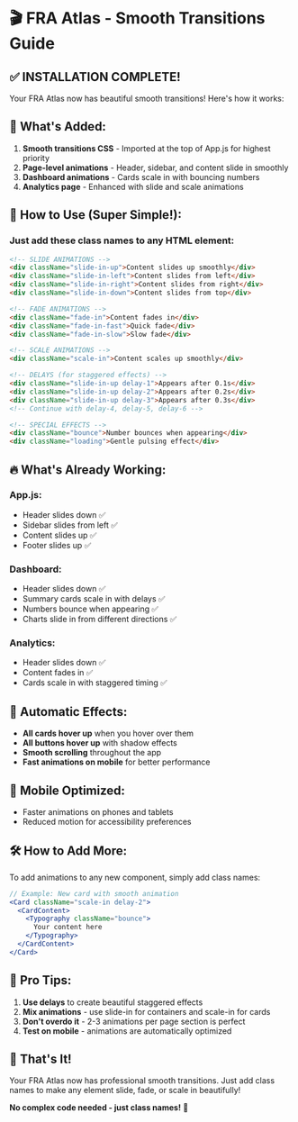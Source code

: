 # 🎬 FRA Atlas - Smooth Transitions Guide

## ✅ **INSTALLATION COMPLETE!**

Your FRA Atlas now has beautiful smooth transitions! Here's how it works:

## 🚀 **What's Added:**

1. **Smooth transitions CSS** - Imported at the top of App.js for highest priority
2. **Page-level animations** - Header, sidebar, and content slide in smoothly
3. **Dashboard animations** - Cards scale in with bouncing numbers
4. **Analytics page** - Enhanced with slide and scale animations

## 🎯 **How to Use (Super Simple!):**

### **Just add these class names to any HTML element:**

```html
<!-- SLIDE ANIMATIONS -->
<div className="slide-in-up">Content slides up smoothly</div>
<div className="slide-in-left">Content slides from left</div>
<div className="slide-in-right">Content slides from right</div>
<div className="slide-in-down">Content slides from top</div>

<!-- FADE ANIMATIONS -->
<div className="fade-in">Content fades in</div>
<div className="fade-in-fast">Quick fade</div>
<div className="fade-in-slow">Slow fade</div>

<!-- SCALE ANIMATIONS -->
<div className="scale-in">Content scales up smoothly</div>

<!-- DELAYS (for staggered effects) -->
<div className="slide-in-up delay-1">Appears after 0.1s</div>
<div className="slide-in-up delay-2">Appears after 0.2s</div>
<div className="slide-in-up delay-3">Appears after 0.3s</div>
<!-- Continue with delay-4, delay-5, delay-6 -->

<!-- SPECIAL EFFECTS -->
<div className="bounce">Number bounces when appearing</div>
<div className="loading">Gentle pulsing effect</div>
```

## 🔥 **What's Already Working:**

### **App.js:**
- Header slides down ✅
- Sidebar slides from left ✅  
- Content slides up ✅
- Footer slides up ✅

### **Dashboard:**
- Header slides down ✅
- Summary cards scale in with delays ✅
- Numbers bounce when appearing ✅
- Charts slide in from different directions ✅

### **Analytics:**
- Header slides down ✅
- Content fades in ✅
- Cards scale in with staggered timing ✅

## 🎨 **Automatic Effects:**

- **All cards hover up** when you hover over them
- **All buttons hover up** with shadow effects
- **Smooth scrolling** throughout the app
- **Fast animations on mobile** for better performance

## 📱 **Mobile Optimized:**
- Faster animations on phones and tablets
- Reduced motion for accessibility preferences

## 🛠️ **How to Add More:**

To add animations to any new component, simply add class names:

```jsx
// Example: New card with smooth animation
<Card className="scale-in delay-2">
  <CardContent>
    <Typography className="bounce">
      Your content here
    </Typography>
  </CardContent>
</Card>
```

## 🎯 **Pro Tips:**

1. **Use delays** to create beautiful staggered effects
2. **Mix animations** - use slide-in for containers and scale-in for cards
3. **Don't overdo it** - 2-3 animations per page section is perfect
4. **Test on mobile** - animations are automatically optimized

## 🎉 **That's It!**

Your FRA Atlas now has professional smooth transitions. Just add class names to make any element slide, fade, or scale in beautifully!

**No complex code needed - just class names!** 🚀